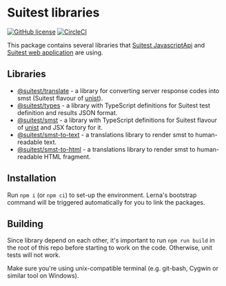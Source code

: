 # Suitest libraries

[![GitHub license](https://img.shields.io/badge/license-MIT-blue.svg)](https://github.com/SuitestAutomation/suitest/blob/master/LICENSE)
[![CircleCI](https://circleci.com/gh/SuitestAutomation/suitest.svg?style=shield)](https://circleci.com/gh/SuitestAutomation/suitest)

This package contains several libraries that [Suitest JavascriptApi] and [Suitest web application] are using.

## Libraries

* [@suitest/translate] - a library for converting server response codes into smst (Suitest flavour of [unist]).
* [@suitest/types] - a library with TypeScript definitions for Suitest test definition and results JSON format.
* [@suitest/smst] - a library with TypeScript definitions for Suitest flavour of [unist] and JSX factory for it.
* [@suitest/smst-to-text] - a translations library to render smst to human-readable text.
* [@suitest/smst-to-html] - a translations library to render smst to human-readable HTML fragment.

## Installation

Run `npm i` (or `npm ci`) to set-up the environment. Lerna's bootstrap command
will be triggered automatically for you to link the packages.

## Building

Since library depend on each other, it's important to run `npm run build` in the root
of this repo before starting to work on the code. Otherwise, unit tests will not work.

Make sure you're using unix-compatible terminal (e.g. git-bash, Cygwin or similar tool
on Windows).

[Suitest JavascriptApi]: https://github.com/SuitestAutomation/suitest-js-api
[Suitest web application]: https://the.suite.st
[unist]: https://github.com/syntax-tree/unist
[@suitest/translate]: https://github.com/SuitestAutomation/suitest/tree/master/packages/translate
[@suitest/types]: https://github.com/SuitestAutomation/suitest/tree/master/packages/types
[@suitest/smst]: https://github.com/SuitestAutomation/suitest/tree/master/packages/smst
[@suitest/smst-to-text]: https://github.com/SuitestAutomation/suitest/tree/master/packages/smst-to-text
[@suitest/smst-to-html]: https://github.com/SuitestAutomation/suitest/tree/master/packages/smst-to-html
